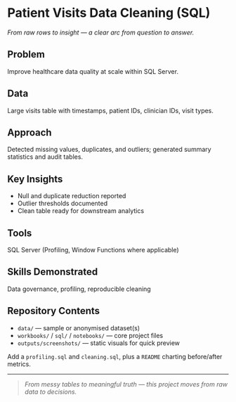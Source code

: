 # Patient Visits Data Cleaning (SQL)

*From raw rows to insight — a clear arc from question to answer.*

## Problem
Improve healthcare data quality at scale within SQL Server.

## Data
Large visits table with timestamps, patient IDs, clinician IDs, visit types.

## Approach
Detected missing values, duplicates, and outliers; generated summary statistics and audit tables.

## Key Insights
- Null and duplicate reduction reported
- Outlier thresholds documented
- Clean table ready for downstream analytics

## Tools
SQL Server (Profiling, Window Functions where applicable)

## Skills Demonstrated
Data governance, profiling, reproducible cleaning

## Repository Contents
- `data/` — sample or anonymised dataset(s)
- `workbooks/` / `sql/` / `notebooks/` — core project files
- `outputs/screenshots/` — static visuals for quick preview

Add a `profiling.sql` and `cleaning.sql`, plus a `README` charting before/after metrics.

---

> *From messy tables to meaningful truth — this project moves from raw data to decisions.*
